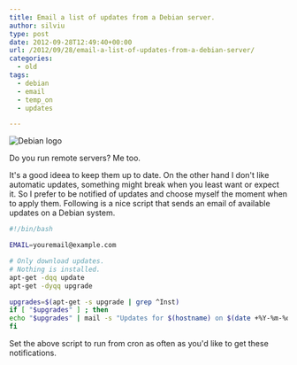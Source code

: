 ```yaml
---
title: Email a list of updates from a Debian server.
author: silviu
type: post
date: 2012-09-28T12:49:40+00:00
url: /2012/09/28/email-a-list-of-updates-from-a-debian-server/
categories:
  - old
tags:
  - debian
  - email
  - temp_on
  - updates

---
```

![Debian logo](/blog/images/2012/Debian1.png)

Do you run remote servers? Me too.

It's a good ideea to keep them up to date. On the other hand I don't like automatic updates, something might break when you least want or expect it. So I prefer to be notified of updates and choose myself the moment when to apply them. Following is a nice script that sends an email of available updates on a Debian system.

```bash
#!/bin/bash

EMAIL=youremail@example.com

# Only download updates.
# Nothing is installed.
apt-get -dqq update
apt-get -dyqq upgrade

upgrades=$(apt-get -s upgrade | grep ^Inst)
if [ "$upgrades" ] ; then
echo "$upgrades" | mail -s "Updates for $(hostname) on $(date +%Y-%m-%d)" $EMAIL
fi
```

Set the above script to run from cron as often as you'd like to get these notifications.
